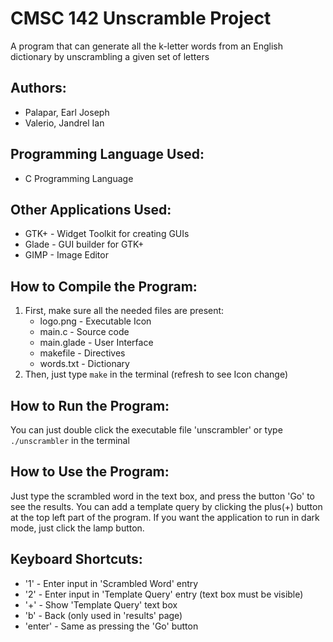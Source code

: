 # CMSC 142 Unscramble Project
A program that can generate all the k-letter words from an English dictionary by unscrambling a given set of letters

## Authors:
- Palapar, Earl Joseph
- Valerio, Jandrel Ian

## Programming Language Used:
- C Programming Language

## Other Applications Used:
- GTK+ - Widget Toolkit for creating GUIs
- Glade - GUI builder for GTK+
- GIMP - Image Editor

## How to Compile the Program:
1. First, make sure all the needed files are present:
	- logo.png - Executable Icon
	- main.c - Source code
	- main.glade - User Interface
	- makefile - Directives
	- words.txt - Dictionary
2. Then, just type `make` in the terminal (refresh to see Icon change)

## How to Run the Program:
You can just double click the executable file 'unscrambler' or type `./unscrambler` in the terminal

## How to Use the Program:
Just type the scrambled word in the text box, and press the button 'Go' to see the results. You can add a template query by clicking the plus(+) button at the top left part of the program. If you want the application to run in dark mode, just click the lamp button.

## Keyboard Shortcuts:
- '1' - Enter input in 'Scrambled Word' entry
- '2' - Enter input in 'Template Query' entry (text box must be visible)
- '+' - Show 'Template Query' text box
- 'b' - Back (only used in 'results' page)
- 'enter' - Same as pressing the 'Go' button
